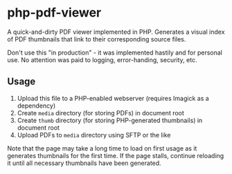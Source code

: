 php-pdf-viewer
==============
A quick-and-dirty PDF viewer implemented in PHP. Generates a visual index of
PDF thumbnails that link to their corresponding source files.

Don't use this "in production" - it was implemented hastily and for personal
use. No attention was paid to logging, error-handing, security, etc.

Usage
-----
1. Upload this file to a PHP-enabled webserver (requires Imagick as a dependency)
2. Create `media` directory (for storing PDFs) in document root
3. Create `thumb` directory (for storing PHP-generated thumbnails) in document root
4. Upload PDFs to `media` directory using SFTP or the like

Note that the page may take a long time to load on first usage as it generates
thumbnails for the first time. If the page stalls, continue reloading it until
all necessary thumbnails have been generated.
